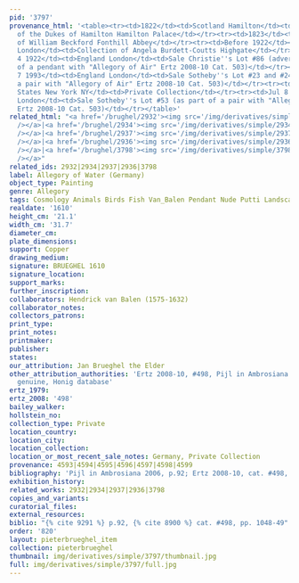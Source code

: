 ```yaml
---
pid: '3797'
provenance_html: '<table><tr><td>1822</td><td>Scotland Hamilton</td><td>Collection
  of the Dukes of Hamilton Hamilton Palace</td></tr><tr><td>1823</td><td>England London</td><td>Collection
  of William Beckford Fonthill Abbey</td></tr><tr><td>Before 1922</td><td>England
  London</td><td>Collection of Angela Burdett-Coutts Highgate</td></tr><tr><td>May
  4 1922</td><td>England London</td><td>Sale Christie''s Lot #86 (advertised as part
  of a pendant with "Allegory of Air" Ertz 2008-10 Cat. 503)</td></tr><tr><td>Jul
  7 1993</td><td>England London</td><td>Sale Sotheby''s Lot #23 and #24 (as part of
  a pair with "Allegory of Air" Ertz 2008-10 Cat. 503)</td></tr><tr><td>1993</td><td>United
  States New York NY</td><td>Private Collection</td></tr><tr><td>Jul 8 1999</td><td>England
  London</td><td>Sale Sotheby''s Lot #53 (as part of a pair with "Allegory of Air"
  Ertz 2008-10 Cat. 503)</td></tr></table>'
related_html: "<a href='/brughel/2932'><img src='/img/derivatives/simple/2932/thumbnail.jpg'
  /></a>|<a href='/brughel/2934'><img src='/img/derivatives/simple/2934/thumbnail.jpg'
  /></a>|<a href='/brughel/2937'><img src='/img/derivatives/simple/2937/thumbnail.jpg'
  /></a>|<a href='/brughel/2936'><img src='/img/derivatives/simple/2936/thumbnail.jpg'
  /></a>|<a href='/brughel/3798'><img src='/img/derivatives/simple/3798/thumbnail.jpg'
  /></a>"
related_ids: 2932|2934|2937|2936|3798
label: Allegory of Water (Germany)
object_type: Painting
genre: Allegory
tags: Cosmology Animals Birds Fish Van_Balen Pendant Nude Putti Landscape
realdate: '1610'
height_cm: '21.1'
width_cm: '31.7'
diameter_cm: 
plate_dimensions: 
support: Copper
drawing_medium: 
signature: BRUEGHEL 1610
signature_location: 
support_marks: 
further_inscription: 
collaborators: Hendrick van Balen (1575-1632)
collaborator_notes: 
collectors_patrons: 
print_type: 
print_notes: 
printmaker: 
publisher: 
states: 
our_attribution: Jan Brueghel the Elder
other_attribution_authorities: 'Ertz 2008-10, #498, Pijl in Ambrosiana 2006 p.92 as
  genuine, Honig database'
ertz_1979: 
ertz_2008: '498'
bailey_walker: 
hollstein_no: 
collection_type: Private
location_country: 
location_city: 
location_collection: 
location_or_most_recent_sale_notes: Germany, Private Collection
provenance: 4593|4594|4595|4596|4597|4598|4599
bibliography: 'Pijl in Ambrosiana 2006, p.92; Ertz 2008-10, cat. #498, pp. 1048-49'
exhibition_history: 
related_works: 2932|2934|2937|2936|3798
copies_and_variants: 
curatorial_files: 
external_resources: 
biblio: "{% cite 9291 %} p.92, {% cite 8900 %} cat. #498, pp. 1048-49"
order: '820'
layout: pieterbrueghel_item
collection: pieterbrueghel
thumbnail: img/derivatives/simple/3797/thumbnail.jpg
full: img/derivatives/simple/3797/full.jpg
---
```


